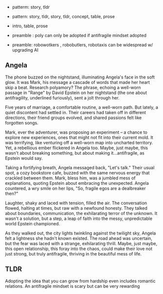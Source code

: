 - patterm: story, tldr
- pattern: story, tldr, story, tldr, concept, table, prose
- intro, table, prose

- preamble : poly can only be adopted if antifragile mindset adopted

- preamble: robowotkers , robobutlers, robotaxis can be widespread w/ upgrading AI


## Angela
The phone buzzed on the nightstand, illuminating Angela's face in the soft glow. It was Mark, his message a cascade of words that made her heart skip a beat. Research polyamory? The phrase, echoing a well-worn passage in "Range" by David Epstein on her nightstand (the one about antifragility, underlined furiously), sent a jolt through her.

Five years of marriage, a comfortable routine, a well-worn path. But lately, a quiet discontent had settled in. Their careers had taken off in different directions, their friend groups evolved, and shared passions felt like forgotten songs.

Mark, ever the adventurer, was proposing an experiment – a chance to explore new experiences, ones that might not fit into their current mold. It was terrifying, like venturing off a well-worn map into uncharted territory. Yet, a rebellious ember flickered in Angela too. Maybe, just maybe, this wasn't about breaking something, but about making it…antifragile, as Epstein would say.

Taking a fortifying breath, Angela messaged back, "Let's talk." Their usual spot, a cozy bookstore cafe, buzzed with the same nervous energy that crackled between them. Mark, bless him, was a jumbled mess of explanations, quoting Epstein about embracing the unexpected.  Angela countered, a wry smile on her lips, "So, fragile egos are a dealbreaker then?"

Laughter, shaky and laced with tension, filled the air. The conversation flowed, halting at times, but raw with a newfound honesty. They talked about boundaries, communication, the exhilarating terror of the unknown. It wasn't a solution, but a step, a leap of faith into the messy, unpredictable world Epstein championed.

As they walked out, the city lights twinkling against the twilight sky, Angela felt a lightness she hadn't known existed. The road ahead was uncertain, but the fear was laced with a strange, exhilarating thrill. Maybe, just maybe, this open relationship, this foray into the chaos, could make their love not just strong, but truly antifragile, thriving in the beautiful mess of life. 

## TLDR
Adopting the idea that you can grow from hardship even includes romantic relations. An antifragile mindset is scary but can be very rewarding
